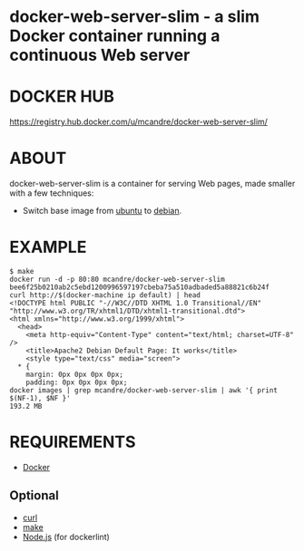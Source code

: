 # docker-web-server-slim - a slim Docker container running a continuous Web server

# DOCKER HUB

https://registry.hub.docker.com/u/mcandre/docker-web-server-slim/

# ABOUT

docker-web-server-slim is a container for serving Web pages, made smaller with a few techniques:

* Switch base image from [ubuntu](https://registry.hub.docker.com/_/ubuntu/) to [debian](https://registry.hub.docker.com/_/debian/).

# EXAMPLE

```
$ make
docker run -d -p 80:80 mcandre/docker-web-server-slim
bee6f25b0210ab2c5ebd1200996597197cbeba75a510adbaded5a88821c6b24f
curl http://$(docker-machine ip default) | head
<!DOCTYPE html PUBLIC "-//W3C//DTD XHTML 1.0 Transitional//EN" "http://www.w3.org/TR/xhtml1/DTD/xhtml1-transitional.dtd">
<html xmlns="http://www.w3.org/1999/xhtml">
  <head>
    <meta http-equiv="Content-Type" content="text/html; charset=UTF-8" />
    <title>Apache2 Debian Default Page: It works</title>
    <style type="text/css" media="screen">
  * {
    margin: 0px 0px 0px 0px;
    padding: 0px 0px 0px 0px;
docker images | grep mcandre/docker-web-server-slim | awk '{ print $(NF-1), $NF }'
193.2 MB
```

# REQUIREMENTS

* [Docker](https://www.docker.com/)

## Optional

* [curl](http://curl.haxx.se/)
* [make](http://www.gnu.org/software/make/)
* [Node.js](https://nodejs.org/en/) (for dockerlint)
